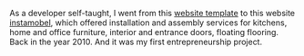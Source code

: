 As a developer self-taught, I went from this <a href="https://templatemo.com/live/templatemo_230_city_portal" target="_blank">website template</a> to this website <a href="https://instamobel.es/" target="_blank"> instamobel</a>, which offered installation and assembly services for kitchens, home and office furniture, interior and entrance doors, floating flooring. Back in the year 2010. And it was my first entrepreneurship project.
